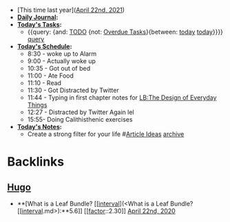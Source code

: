 - [This time last year]([April 22nd, 2021](<April 22nd, 2021.md>))
- **[Daily Journal](<Daily Journal.md>):**
- **[Today's Tasks](<Today's Tasks.md>):**
    - {{query: {and: [TODO](<TODO.md>) {not: [Overdue Tasks](<Overdue Tasks.md>)}{between: [today](<today.md>) [today](<today.md>)}}}} [query](<query.md>)
- **[Today's Schedule](<Today's Schedule.md>):**
    - 8:30 - woke up to Alarm
    - 9:00 - Actually woke up
    - 10:35 - Got out of bed
    - 11:00 - Ate Food
    - 11:10 - Read
    - 11:30 - Got Distracted by Twitter
    - 11:44 - Typing in first chapter notes for [LB:The Design of Everyday Things](<LB:The Design of Everyday Things.md>)
    - 12:27 - Distracted by Twitter Again lel
    - 15:55- Doing Calithisthenic exercises
- **[Today's Notes](<Today's Notes.md>):**
    - Create a strong filter for your life #[Article Ideas](<Article Ideas.md>) [archive](<archive.md>)

# Backlinks
## [Hugo](<Hugo.md>)
- **[What is a Leaf Bundle?  [[[interval](<[[interval.md>)](<What is a Leaf Bundle?  [[[interval](<[[interval.md>).md>):**5.6]] [[[factor](<[[factor.md>)::2.30]] [April 22nd, 2020](<April 22nd, 2020.md>)

